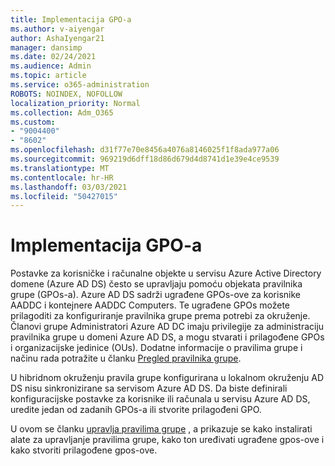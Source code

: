 ```yaml
---
title: Implementacija GPO-a
ms.author: v-aiyengar
author: AshaIyengar21
manager: dansimp
ms.date: 02/24/2021
ms.audience: Admin
ms.topic: article
ms.service: o365-administration
ROBOTS: NOINDEX, NOFOLLOW
localization_priority: Normal
ms.collection: Adm_O365
ms.custom:
- "9004400"
- "8602"
ms.openlocfilehash: d31f77e70e8456a4076a8146025f1f8ada977a06
ms.sourcegitcommit: 969219d6dff18d86d679d4d8741d1e39e4ce9539
ms.translationtype: MT
ms.contentlocale: hr-HR
ms.lasthandoff: 03/03/2021
ms.locfileid: "50427015"
---
```

# <a name="gpo-deployment"></a>Implementacija GPO-a

Postavke za korisničke i računalne objekte u servisu Azure Active Directory domene (Azure AD DS) često se upravljaju pomoću objekata pravilnika grupe (GPOs-a). Azure AD DS sadrži ugrađene GPOs-ove za korisnike AADDC i kontejnere AADDC Computers. Te ugrađene GPOs možete prilagoditi za konfiguriranje pravilnika grupe prema potrebi za okruženje. Članovi grupe Administratori Azure AD DC imaju privilegije za administraciju pravilnika grupe u domeni Azure AD DS, a mogu stvarati i prilagođene GPOs i organizacijske jedinice (OUs). Dodatne informacije o pravilima grupe i načinu rada potražite u članku [Pregled pravilnika grupe](https://docs.microsoft.com/previous-versions/windows/it-pro/windows-server-2012-R2-and-2012/hh831791(v=ws.11)).

U hibridnom okruženju pravila grupe konfigurirana u lokalnom okruženju AD DS nisu sinkronizirane sa servisom Azure AD DS. Da biste definirali konfiguracijske postavke za korisnike ili računala u servisu Azure AD DS, uredite jedan od zadanih GPOs-a ili stvorite prilagođeni GPO.

U ovom se članku [upravlja pravilima grupe](https://docs.microsoft.com/azure/active-directory-domain-services/manage-group-policy) , a prikazuje se kako instalirati alate za upravljanje pravilima grupe, kako ton uređivati ugrađene gpos-ove i kako stvoriti prilagođene gpos-ove.

